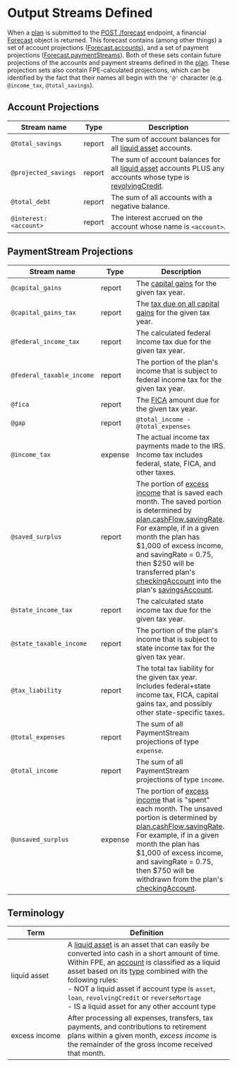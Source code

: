 # Output Streams Defined

When a [plan](datatypes.md#plan) is submitted to the [POST /forecast](README.md#post-v5forecast) endpoint, a financial [Forecast](datatypes.md#forecast) object is returned.  This forecast contains (among other things) a set of account projections ([Forecast.accounts](datatypes.md#forecast)), and a set of payment projections ([Forecast.paymentStreams](datatypes.md#forecast)).  Both of these sets contain future projections of the accounts and payment streams defined in the [plan](datatypes.md#plan).  These projection sets also contain FPE-calculated projections, which can be identified by the fact that their names all begin with the `'@'` character (e.g. `@income_tax`, `@total_savings`).

## Account Projections

| Stream name  | Type | Description |
| ---------- | ---- | ----------- |
| `@total_savings` | report | The sum of account balances for all [liquid asset](#liquid-asset) accounts. |
| `@projected_savings` | report | The sum of account balances for all [liquid asset](#liquid-asset) accounts PLUS any accounts whose type is [revolvingCredit](datatypes.md#accounttype). |
| `@total_debt` | report | The sum of all accounts with a negative balance. |
| `@interest:<account>` | report | The interest accrued on the account whose name is `<account>`. |

## PaymentStream Projections

| Stream name  | Type | Description |
| ---------- | ---- | ----------- |
| `@capital_gains` | report | The [capital gains](https://www.investopedia.com/articles/personal-finance/101515/comparing-longterm-vs-shortterm-capital-gain-tax-rates.asp) for the given tax year. |
| `@capital_gains_tax` | report | The [tax due on all capital gains](https://www.investopedia.com/terms/c/capital_gains_tax.asp) for the given tax year. |
| `@federal_income_tax` | report | The calculated federal income tax due for the given tax year. |
| `@federal_taxable_income` | report | The portion of the plan's income that is subject to federal income tax for the given tax year. |
| `@fica` | report | The [FICA](https://www.investopedia.com/terms/f/fica.asp) amount due for the given tax year. |
| `@gap` | report | `@total_income - @total_expenses` |
| `@income_tax` | expense | The actual income tax payments made to the IRS.  Income tax includes federal, state, FICA, and other taxes. |
| `@saved_surplus` | report | The portion of [excess income](#terminology) that is saved each month.  The saved portion is determined by [plan.cashFlow.savingRate](datatypes.md#cashflow). For example, if in a given month the plan has $1,000 of excess income, and savingRate = 0.75, then $250 will be transferred plan's [checkingAccount](datatypes.md#cashflow) into the plan's [savingsAccount](datatypes.md#cashflow). |
| `@state_income_tax` | report | The calculated state income tax due for the given tax year. |
| `@state_taxable_income` | report | The portion of the plan's income that is subject to state income tax for the given tax year. |
| `@tax_liability` | report | The total tax liability for the given tax year.  Includes federal+state income tax, FICA, capital gains tax, and possibly other state-specific taxes. |
| `@total_expenses` | report | The sum of all PaymentStream projections of type `expense`. |
| `@total_income` | report | The sum of all PaymentStream projections of type `income`. |
| `@unsaved_surplus` | expense | The portion of [excess income](#terminology) that is "spent" each month.  The unsaved portion is determined by [plan.cashFlow.savingRate](datatypes.md#cashflow). For example, if in a given month the plan has $1,000 of excess income, and savingRate = 0.75, then $750 will be withdrawn from the plan's [checkingAccount](datatypes.md#cashflow). |

## Terminology

| Term  | Definition |
| ------| ---------- |
| liquid&nbsp;asset | A [liquid asset](https://www.investopedia.com/terms/l/liquidasset.asp) is an asset that can easily be converted into cash in a short amount of time.  Within FPE, an [account](datatypes.md#account) is classified as a liquid asset based on its [type](datatypes.md#accounttype) combined with the following rules:<br/>  - NOT a liquid asset if account type is `asset`, `loan`, `revolvingCredit` or `reverseMortage` <br/>  - IS a liquid asset for any other account type |
| excess&nbsp;income | After processing all expenses, transfers, tax payments, and contributions to retirement plans within a given month, _excess income_ is the remainder of the gross income received that month. |
